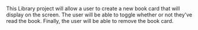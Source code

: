 This Library project will allow a user to create a new book card that will display on the screen. The user will be able to toggle whether or not they've read the book. Finally, the user will be able to remove the book card.